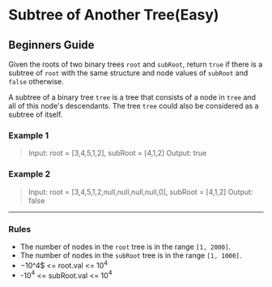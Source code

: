 # Subtree of Another Tree(Easy)

## Beginners Guide

Given the roots of two binary trees `root` and `subRoot`, return `true` if there is a subtree of `root` with the same structure and node values of `subRoot` and `false` otherwise.

A subtree of a binary tree `tree` is a tree that consists of a node in `tree` and all of this node's descendants. The tree `tree` could also be considered as a subtree of itself.

### Example 1

> Input: root = [3,4,5,1,2], subRoot = [4,1,2]
Output: true

### Example 2

> Input: root = [3,4,5,1,2,null,null,null,null,0], subRoot = [4,1,2]
Output: false

---

### Rules

* The number of nodes in the `root` tree is in the range `[1, 2000]`.
* The number of nodes in the `subRoot` tree is in the range `[1, 1000]`.
* $-10$^4$ <= root.val <= 10$^4$
* -10$^4$ <= subRoot.val <= 10$^4$
